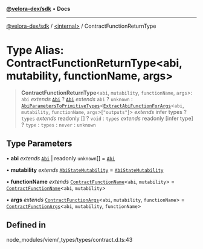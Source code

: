 [**@velora-dex/sdk**](../../README.md) • **Docs**

***

[@velora-dex/sdk](../../globals.md) / [\<internal\>](../README.md) / ContractFunctionReturnType

# Type Alias: ContractFunctionReturnType\<abi, mutability, functionName, args\>

> **ContractFunctionReturnType**\<`abi`, `mutability`, `functionName`, `args`\>: `abi` *extends* [`Abi`](Abi.md) ? [`Abi`](Abi.md) *extends* `abi` ? `unknown` : [`AbiParametersToPrimitiveTypes`](AbiParametersToPrimitiveTypes.md)\<[`ExtractAbiFunctionForArgs`](ExtractAbiFunctionForArgs.md)\<`abi`, `mutability`, `functionName`, `args`\>\[`"outputs"`\]\> *extends* infer types ? `types` *extends* readonly [] ? `void` : `types` *extends* readonly [infer type] ? `type` : `types` : `never` : `unknown`

## Type Parameters

• **abi** *extends* [`Abi`](Abi.md) \| readonly `unknown`[] = [`Abi`](Abi.md)

• **mutability** *extends* [`AbiStateMutability`](AbiStateMutability.md) = [`AbiStateMutability`](AbiStateMutability.md)

• **functionName** *extends* [`ContractFunctionName`](ContractFunctionName.md)\<`abi`, `mutability`\> = [`ContractFunctionName`](ContractFunctionName.md)\<`abi`, `mutability`\>

• **args** *extends* [`ContractFunctionArgs`](ContractFunctionArgs.md)\<`abi`, `mutability`, `functionName`\> = [`ContractFunctionArgs`](ContractFunctionArgs.md)\<`abi`, `mutability`, `functionName`\>

## Defined in

node\_modules/viem/\_types/types/contract.d.ts:43
